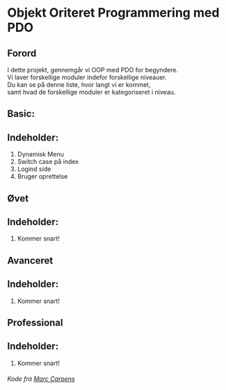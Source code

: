 # Objekt Oriteret Programmering med PDO

## Forord
I dette projekt, gennemgår vi OOP med PDO for begyndere. <br>
Vi laver forskellige moduler indefor forskellige niveauer.<br>
Du kan se på denne liste, hvor langt vi er kommet,<br>
samt hvad de forskellige moduler er kategoriseret i niveau.

## Basic:
## Indeholder:
1) Dynamisk Menu
2) Switch case på index
3) Logind side
4) Bruger oprettelse

## Øvet
## Indeholder:
1) Kommer snart!


## Avanceret 
## Indeholder:
1) Kommer snart!


## Professional
## Indeholder:
1) Kommer snart! 

###### Kode fra [Marc Carpens](https://github.com/Mcarpens "Marc Carpens")